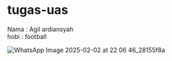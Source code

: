 # tugas-uas <br/>
Nama : Agil ardiansyah <br/>
hobi : football <br/>

![WhatsApp Image 2025-02-02 at 22 06 46_28155f8a](https://github.com/user-attachments/assets/975e5342-1519-4ba4-85eb-ed4dc091780f)
